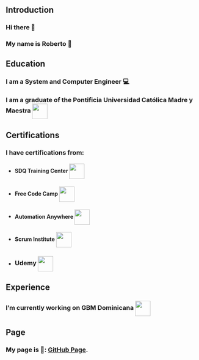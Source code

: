 ## Introduction

### Hi there 👋

### My name is Roberto 📛


## Education

### I am a System and Computer Engineer 💻

### I am a graduate of the Pontificia Universidad Católica Madre y Maestra <img style="height:40px; vertical-align: middle;" src="https://upload.wikimedia.org/wikipedia/commons/thumb/2/25/EscudoPucmm.gif/800px-EscudoPucmm.gif">


## Certifications

### I have certifications from:

* #### SDQ Training Center <img style="height:40px; vertical-align: middle;" src="https://media.licdn.com/dms/image/C4E0BAQFm04bZsiHGBg/company-logo_200_200/0/1579107331432?e=2147483647&v=beta&t=14-TMISkjBEaYiG7RA8hsRg6QdYj8akST8l6g8zQBLQ">

* #### Free Code Camp <img style="height:40px; vertical-align: middle;" src="https://d33wubrfki0l68.cloudfront.net/bbfa33a202e8612d49b6c1ed05c1fdd8e4001566/bbdd1/img/fcc_secondary_small.svg">

* #### Automation Anywhere <img style="height:40px; vertical-align: middle;" src="https://www.automationanywhere.com/sites/default/files/images/default-images/logo-aa-new.svg">

* #### Scrum Institute <img style="height:40px; vertical-align: middle;" src="https://www.scrum-institute.org/images2/scrum_institute_logo.png">

* ### Udemy <img style="height:40px; vertical-align: middle;" src="https://logos-world.net/wp-content/uploads/2021/11/Udemy-Logo-700x394.png">

## Experience

### I’m currently working on GBM Dominicana <img style="height:40px; vertical-align: middle;" src="https://www.gbm.net/wp-content/themes/baum-child/assets/images/logo-default.svg">

## Page

### My page is 📝: [GitHub Page](https://robertokepp.github.io).
